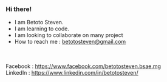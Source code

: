 ### Hi there!

- I am Betoto Steven.
- I am learning to code.
- I am looking to collaborate on many project
- How to reach me : betotosteven@gmail.com

<br><br>
Facebook : https://www.facebook.com/betotosteven.bsae.mg<br>
LinkedIn : https://www.linkedin.com/in/betotosteven/
<br><br>
